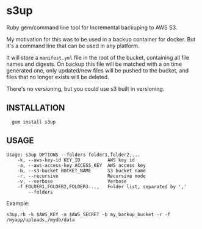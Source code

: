 s3up
====

Ruby gem/command line tool for Incremental backuping to AWS S3.

My motivation for this was to be used in a backup container for docker. But it's a command line that can be used in any
platform.

It will store a `manifest.yml` file in the root of the bucket, containing all
file names and digests. On backup this file will be matched with a on time
generated one, only updated/new files will be pushed to the bucket, and files
that no longer exists will be deleted.

There's no versioning, but you could use s3 built in versioning.

INSTALLATION
-----------

```
  gem install s3up
```


USAGE
-----

```
Usage: s3up OPTIONS --folders folder1,folder2,...
    -k, --aws-key-id KEY_ID          AWS key id
    -a, --aws-access-key ACCESS_KEY  AWS access key
    -b, --s3-bucket BUCKET_NAME      S3 bucket name
    -r, --recursive                  Recursive mode
    -v, --verbose                    Verbose
    -f FOLDER1,FOLDER2,FOLDER3...,   Folder list, separated by ','
        --folders
```

Example:

```
s3up.rb -k $AWS_KEY -a $AWS_SECRET -b my_backup_bucket -r -f /myapp/uploads,/mydb/data
```

